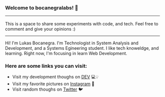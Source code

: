 ### Welcome to <strong>bocanegralabs</strong>! 🤖<hr>

This is a space to share some experiments with code, and tech. Feel free to comment and give your opinions :)<hr>

Hi! I'm Lukas Bocanegra. I'm Technologist in System Analysis and Development, and a Systems Egineering student. I like tech knoweldge, and learning.
Right now, I'm focusing in learn Web Development.

### Here are some links you can visit:
<ul>
  <li>Visit my development thoughs on <a href="https://dev.to/bocanegralabs">DEV</a> 💻💡</li>
  <li>Visit my favorite pictures on <a href="https://www.instagram.com/bocanegralabs/">Instagram</a> 🌄</li>
  <li>Visit random thoughs on <a href="https://twitter.com/bocanegralabs">Twitter</a> 🐦</li>
</ul>
